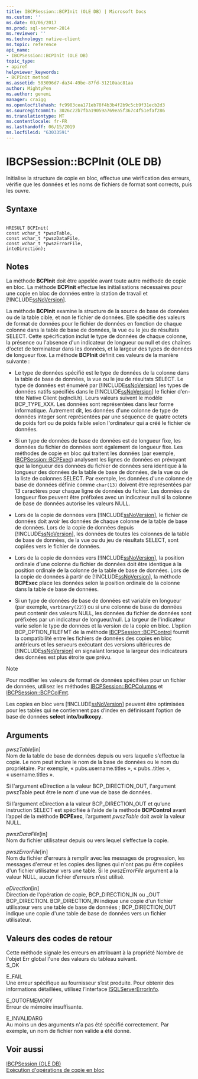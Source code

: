 ```yaml
---
title: IBCPSession::BCPInit (OLE DB) | Microsoft Docs
ms.custom: ''
ms.date: 03/06/2017
ms.prod: sql-server-2014
ms.reviewer: ''
ms.technology: native-client
ms.topic: reference
api_name:
- IBCPSession::BCPInit (OLE DB)
topic_type:
- apiref
helpviewer_keywords:
- BCPInit method
ms.assetid: 583096d7-da34-49be-87fd-31210aac81aa
author: MightyPen
ms.author: genemi
manager: craigg
ms.openlocfilehash: fc9983cea171eb78f4b3b4f2b9c5cb9f31ecb2d3
ms.sourcegitcommit: 3026c22b7fba19059a769ea5f367c4f51efaf286
ms.translationtype: MT
ms.contentlocale: fr-FR
ms.lasthandoff: 06/15/2019
ms.locfileid: "63033591"
---
```

# <a name="ibcpsessionbcpinit-ole-db"></a>IBCPSession::BCPInit (OLE DB)
  Initialise la structure de copie en bloc, effectue une vérification des erreurs, vérifie que les données et les noms de fichiers de format sont corrects, puis les ouvre.  
  
## <a name="syntax"></a>Syntaxe  
  
```  
  
HRESULT BCPInit(   
const wchar_t *pwszTable,  
const wchar_t *pwszDataFile,  
const wchar_t *pwszErrorFile,  
inteDirection);  
```  
  
## <a name="remarks"></a>Notes  
 La méthode **BCPInit** doit être appelée avant toute autre méthode de copie en bloc. La méthode **BCPInit** effectue les initialisations nécessaires pour une copie en bloc de données entre la station de travail et [!INCLUDE[ssNoVersion](../../includes/ssnoversion-md.md)].  
  
 La méthode **BCPInit** examine la structure de la source de base de données ou de la table cible, et non le fichier de données. Elle spécifie des valeurs de format de données pour le fichier de données en fonction de chaque colonne dans la table de base de données, la vue ou le jeu de résultats SELECT. Cette spécification inclut le type de données de chaque colonne, la présence ou l'absence d'un indicateur de longueur ou null et des chaînes d'octet de terminateur dans les données, et la largeur des types de données de longueur fixe. La méthode **BCPInit** définit ces valeurs de la manière suivante :  
  
-   Le type de données spécifié est le type de données de la colonne dans la table de base de données, la vue ou le jeu de résultats SELECT. Le type de données est énuméré par [!INCLUDE[ssNoVersion](../../includes/ssnoversion-md.md)] les types de données natifs spécifiés dans le [!INCLUDE[ssNoVersion](../../includes/ssnoversion-md.md)] le fichier d’en-tête Native Client (sqlncli.h). Leurs valeurs suivent le modèle BCP_TYPE_XXX. Les données sont représentées dans leur forme informatique. Autrement dit, les données d'une colonne de type de données integer sont représentées par une séquence de quatre octets de poids fort ou de poids faible selon l'ordinateur qui a créé le fichier de données.  
  
-   Si un type de données de base de données est de longueur fixe, les données du fichier de données sont également de longueur fixe. Les méthodes de copie en bloc qui traitent les données (par exemple, [IBCPSession::BCPExec](ibcpsession-bcpexec-ole-db.md)) analysent les lignes de données en prévoyant que la longueur des données du fichier de données sera identique à la longueur des données de la table de base de données, de la vue ou de la liste de colonnes SELECT. Par exemple, les données d'une colonne de base de données définie comme `char(13)` doivent être représentées par 13 caractères pour chaque ligne de données du fichier. Les données de longueur fixe peuvent être préfixées avec un indicateur null si la colonne de base de données autorise les valeurs NULL.  
  
-   Lors de la copie de données vers [!INCLUDE[ssNoVersion](../../includes/ssnoversion-md.md)], le fichier de données doit avoir les données de chaque colonne de la table de base de données. Lors de la copie de données depuis [!INCLUDE[ssNoVersion](../../includes/ssnoversion-md.md)], les données de toutes les colonnes de la table de base de données, de la vue ou du jeu de résultats SELECT, sont copiées vers le fichier de données.  
  
-   Lors de la copie de données vers [!INCLUDE[ssNoVersion](../../includes/ssnoversion-md.md)], la position ordinale d'une colonne du fichier de données doit être identique à la position ordinale de la colonne de la table de base de données. Lors de la copie de données à partir de [!INCLUDE[ssNoVersion](../../includes/ssnoversion-md.md)], la méthode **BCPExec** place les données selon la position ordinale de la colonne dans la table de base de données.  
  
-   Si un type de données de base de données est variable en longueur (par exemple, `varbinary(22)`) ou si une colonne de base de données peut contenir des valeurs NULL, les données du fichier de données sont préfixées par un indicateur de longueur/null. La largeur de l'indicateur varie selon le type de données et la version de la copie en bloc. L’option BCP_OPTION_FILEFMT de la méthode [IBCPSession::BCPControl](ibcpsession-bcpcontrol-ole-db.md) fournit la compatibilité entre les fichiers de données des copies en bloc antérieurs et les serveurs exécutant des versions ultérieures de [!INCLUDE[ssNoVersion](../../includes/ssnoversion-md.md)] en signalant lorsque la largeur des indicateurs des données est plus étroite que prévu.  
  
> [!NOTE]  
>  Pour modifier les valeurs de format de données spécifiées pour un fichier de données, utilisez les méthodes [IBCPSession::BCPColumns](ibcpsession-bcpcolumns-ole-db.md) et [IBCPSession::BCPColFmt](ibcpsession-bcpcolfmt-ole-db.md).  
  
 Les copies en bloc vers [!INCLUDE[ssNoVersion](../../includes/ssnoversion-md.md)] peuvent être optimisées pour les tables qui ne contiennent pas d’index en définissant l’option de base de données **select into/bulkcopy**.  
  
## <a name="arguments"></a>Arguments  
 *pwszTable*[in]  
 Nom de la table de base de données depuis ou vers laquelle s’effectue la copie. Le nom peut inclure le nom de la base de données ou le nom du propriétaire. Par exemple, « pubs.username.titles », « pubs..titles », « username.titles ».  
  
 Si l'argument eDirection a la valeur BCP_DIRECTION_OUT, l'argument pwszTable peut être le nom d'une vue de base de données.  
  
 Si l’argument eDirection a la valeur BCP_DIRECTION_OUT et qu’une instruction SELECT est spécifiée à l’aide de la méthode **BCPControl** avant l’appel de la méthode **BCPExec**, l’argument *pwszTable* doit avoir la valeur NULL.  
  
 *pwszDataFile*[in]  
 Nom du fichier utilisateur depuis ou vers lequel s’effectue la copie.  
  
 *pwszErrorFile*[in]  
 Nom du fichier d'erreurs à remplir avec les messages de progression, les messages d'erreur et les copies des lignes qui n'ont pas pu être copiées d'un fichier utilisateur vers une table. Si le *pwszErrorFile* argument a la valeur NULL, aucun fichier d’erreurs n’est utilisé.  
  
 *eDirection*[in]  
 Direction de l'opération de copie, BCP_DIRECTION_IN ou _OUT BCP_DIRECTION. BCP_DIRECTION_IN indique une copie d'un fichier utilisateur vers une table de base de données ; BCP_DIRECTION_OUT indique une copie d'une table de base de données vers un fichier utilisateur.  
  
## <a name="return-code-values"></a>Valeurs des codes de retour  
 Cette méthode signale les erreurs en attribuant à la propriété Nombre de l'objet Err global l'une des valeurs du tableau suivant.  
 S_OK  
  
 E_FAIL  
 Une erreur spécifique au fournisseur s’est produite. Pour obtenir des informations détaillées, utilisez l’interface [ISQLServerErrorInfo](../../database-engine/dev-guide/isqlservererrorinfo-ole-db.md).  
  
 E_OUTOFMEMORY  
 Erreur de mémoire insuffisante.  
  
 E_INVALIDARG  
 Au moins un des arguments n'a pas été spécifié correctement. Par exemple, un nom de fichier non valide a été donné.  
  
## <a name="see-also"></a>Voir aussi  
 [IBCPSession &#40;OLE DB&#41;](ibcpsession-ole-db.md)   
 [Exécution d'opérations de copie en bloc](../native-client/features/performing-bulk-copy-operations.md)  
  
  

